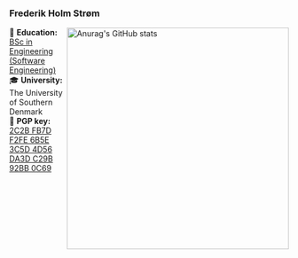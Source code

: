 ### Frederik Holm Strøm

[<img src="https://github-readme-stats.vercel.app/api?username=frederikstroem&show_icons=true&count_private=true&theme=synthwave&hide_border=true&border_radius=20" width="400" align="right" title="Anurag's GitHub stats" alt="Anurag's GitHub stats">](https://github.com/anuraghazra/github-readme-stats)

📖 **Education:** [BSc in Engineering (Software Engineering)](https://www.sdu.dk/en/uddannelse/bachelor/softwareengineering)<br>
🎓 **University:** The University of Southern Denmark<br>
🔐 **PGP key:** [2C2B FB7D F2FE 6B5E 3C5D  4D56 DA3D C29B 92BB 0C69](https://keys.openpgp.org/search?q=2C2BFB7DF2FE6B5E3C5D4D56DA3DC29B92BB0C69)
